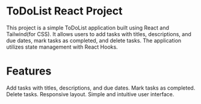 # ToDoList React Project
This project is a simple ToDoList application built using React and Tailwind(for CSS). It allows users to add tasks with titles, descriptions, and due dates, mark tasks as completed, and delete tasks. The application utilizes state management with React Hooks.

# Features
Add tasks with titles, descriptions, and due dates.
Mark tasks as completed.
Delete tasks.
Responsive layout.
Simple and intuitive user interface.
